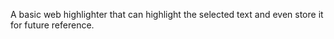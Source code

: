 A basic web highlighter that can highlight the selected text and even store it for future reference.
